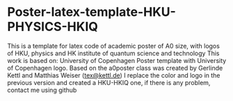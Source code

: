 # Poster-latex-template-HKU-PHYSICS-HKIQ
This is a template for latex code of academic poster of A0 size, with logos of HKU, physics and HK institute of quantum science and technology
This work is based on: University of Copenhagen Poster template with University of Copenhagen logo. Based on the a0poster class was created by Gerlinde Kettl and Matthias Weiser (tex@kettl.de)
I replace the color and logo in the previous version and created a HKU-HKIQ one, if there is any problem, contact me using github
